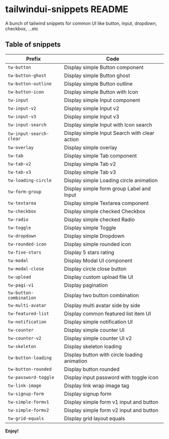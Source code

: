 # tailwindui-snippets README

A bunch of tailwind snippets for common UI like button, input, dropdown, checkbox, ...etc

## Table of snippets

| Prefix                  | Code                                          |
| ----------------------- | --------------------------------------------- |
| `tw-button`             | Display simple Button component               |
| `tw-button-ghost`       | Display simple Button ghost                   |
| `tw-button-outline`     | Display simple Button outline                 |
| `tw-button-icon`        | Display simple Button with Icon               |
| `tw-input`              | Display simple Input component                |
| `tw-input-v2`           | Display simple Input v2                       |
| `tw-input-v3`           | Display simple Input v3                       |
| `tw-input-search`       | Display simple Input with Icon search         |
| `tw-input-search-clear` | Display simple Input Search with clear action |
| `tw-overlay`            | Display simple overlay                        |
| `tw-tab`                | Display simple Tab component                  |
| `tw-tab-v2`             | Display simple Tab v2                         |
| `tw-tab-v3`             | Display simple Tab v3                         |
| `tw-loading-circle`     | Display simple Loading circle animation       |
| `tw-form-group`         | Display simple form group Label and Input     |
| `tw-textarea`           | Display simple Textarea component             |
| `tw-checkbox`           | Display simple checked Checkbox               |
| `tw-radio`              | Display simple checked Radio                  |
| `tw-toggle`             | Display simple Toggle                         |
| `tw-dropdown`           | Display simple Dropdown                       |
| `tw-rounded-icon`       | Display simple rounded icon                   |
| `tw-five-stars`         | Display 5 stars rating                        |
| `tw-modal`              | Display Modal UI component                    |
| `tw-modal-close`        | Display circle close button                   |
| `tw-upload`             | Display custom upload file UI                 |
| `tw-pagi-v1`            | Display pagination                            |
| `tw-button-combination` | Display two button combination                |
| `tw-multi-avatar`       | Display multi avatar side by side             |
| `tw-featured-list`      | Display common featured list item UI          |
| `tw-notification`       | Display simple notification UI                |
| `tw-counter`            | Display simple counter UI                     |
| `tw-counter-v2`         | Display simple counter UI v2                  |
| `tw-skeleton`           | Display skeleton loading                      |
| `tw-button-loading`     | Display button with circle loading animation  |
| `tw-button-rounded`     | Display button rounded                        |
| `tw-password-toggle`    | Display input password with toggle icon       |
| `tw-link-image`         | Display link wrap image tag                   |
| `tw-signup-form`        | Display signup form                           |
| `tw-simple-formv1`      | Display simple form v1 input and button       |
| `tw-simple-formv2`      | Display simple form v2 input and button       |
| `tw-grid-equals`        | Display grid layout equals                    |

**Enjoy!**
